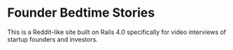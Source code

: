 Founder Bedtime Stories
=====================

This is a Reddit-like site built on Rails 4.0 specifically for video interviews of startup founders and investors.

